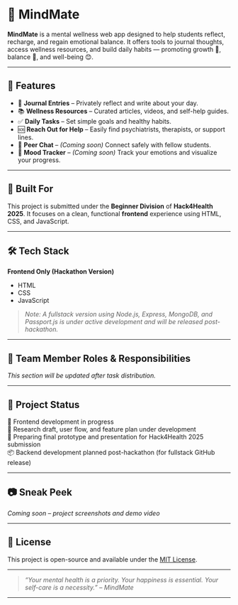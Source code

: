 # 🧠 MindMate

**MindMate** is a mental wellness web app designed to help students reflect, recharge, and regain emotional balance.
It offers tools to journal thoughts, access wellness resources, and build daily habits — promoting growth 💪, balance 🌿, and well-being 😊.

---

## 🚀 Features

- 📓 **Journal Entries** – Privately reflect and write about your day.
- 📚 **Wellness Resources** – Curated articles, videos, and self-help guides.
- ✅ **Daily Tasks** – Set simple goals and healthy habits.
- 🆘 **Reach Out for Help** – Easily find psychiatrists, therapists, or support lines.
- 💬 **Peer Chat** – _(Coming soon)_ Connect safely with fellow students.
- 🌈 **Mood Tracker** – _(Coming soon)_ Track your emotions and visualize your progress.

---

## 🎯 Built For

This project is submitted under the **Beginner Division** of **Hack4Health 2025**.
It focuses on a clean, functional **frontend** experience using HTML, CSS, and JavaScript.

---

## 🛠 Tech Stack

**Frontend Only (Hackathon Version)**

- HTML
- CSS
- JavaScript

> _Note: A fullstack version using Node.js, Express, MongoDB, and Passport.js is under active development and will be released post-hackathon._

---

## 👥 Team Member Roles & Responsibilities

_This section will be updated after task distribution._

---

## 📌 Project Status

🚧 Frontend development in progress  
📄 Research draft, user flow, and feature plan under development  
🧪 Preparing final prototype and presentation for Hack4Health 2025 submission  
📦 Backend development planned post-hackathon (for fullstack GitHub release)

---

## 📷 Sneak Peek

_Coming soon – project screenshots and demo video_

---

## 🧾 License

This project is open-source and available under the [MIT License](LICENSE).

---

> _“Your mental health is a priority. Your happiness is essential. Your self-care is a necessity.” – MindMate_

---
